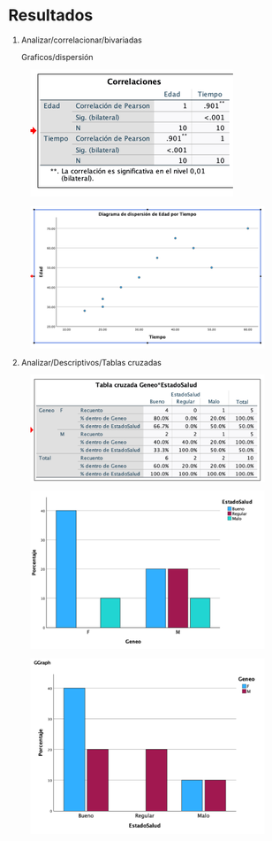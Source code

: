 # Resultados

1.  Analizar/correlacionar/bivariadas

    Graficos/dispersión

<figure><img src="../../../.gitbook/assets/image (166).png" alt="" width="367"><figcaption></figcaption></figure>

<figure><img src="../../../.gitbook/assets/image (167).png" alt=""><figcaption></figcaption></figure>

2. Analizar/Descriptivos/Tablas cruzadas

<figure><img src="../../../.gitbook/assets/image (168).png" alt="" width="563"><figcaption></figcaption></figure>

<figure><img src="../../../.gitbook/assets/image (169).png" alt=""><figcaption></figcaption></figure>

<figure><img src="../../../.gitbook/assets/image (170).png" alt=""><figcaption></figcaption></figure>
